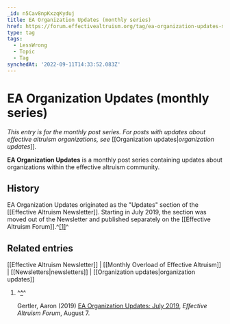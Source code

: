 ```yaml
---
_id: n5Cav8npKxzqKyduj
title: EA Organization Updates (monthly series)
href: https://forum.effectivealtruism.org/tag/ea-organization-updates-monthly-series
type: tag
tags:
  - LessWrong
  - Topic
  - Tag
synchedAt: '2022-09-11T14:33:52.083Z'
---
```

# EA Organization Updates (monthly series)

*This entry is for the monthly post series. For posts with updates about effective altruism organizations, see* [[Organization updates|*organization updates*]]*.*

**EA Organization Updates** is a monthly post series containing updates about organizations within the effective altruism community.

History
-------

EA Organization Updates originated as the "Updates" section of the [[Effective Altruism Newsletter]]. Starting in July 2019, the section was moved out of the Newsletter and published separately on the [[Effective Altruism Forum]].^[\[1\]](#fnu5n4dpya3w9)^

Related entries
---------------

[[Effective Altruism Newsletter]] | [[Monthly Overload of Effective Altruism]] | [[Newsletters|newsletters]] | [[Organization updates|organization updates]]

1.  ^**[^](#fnrefu5n4dpya3w9)**^
    
    Gertler, Aaron (2019) [EA Organization Updates: July 2019](https://forum.effectivealtruism.org/posts/3RpCB4rhpPNoCH7mL/ea-organization-updates-july-2019), *Effective Altruism Forum*, August 7.